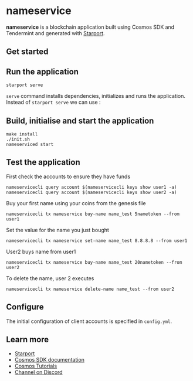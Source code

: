 # nameservice

**nameservice** is a blockchain application built using Cosmos SDK and Tendermint and generated with [Starport](https://github.com/tendermint/starport).

## Get started

## Run the application
```
starport serve
```
`serve` command installs dependencies, initializes and runs the application.
Instead of  `starport serve` we can use :

## Build, initialise and start the application

    make install
    ./init.sh
    nameserviced start

## Test the application 
 First check the accounts to ensure they have funds 
 
    nameservicecli query account $(nameservicecli keys show user1 -a)
    nameservicecli query account $(nameservicecli keys show user2 -a)

 Buy your first name using your coins from the genesis file

    nameservicecli tx nameservice buy-name name_test 5nametoken --from user1

 Set the value for the name you just bought

    nameservicecli tx nameservice set-name name_test 8.8.8.8 --from user1
    
 User2 buys name from user1

    nameservicecli tx nameservice buy-name name_test 20nametoken --from user2   
    
 To delete the name, user 2 executes 
 
    nameservicecli tx nameservice delete-name name_test --from user2
  ## Configure

The initial configuration of client accounts is specified in `config.yml`.


## Learn more

- [Starport](https://github.com/tendermint/starport)
- [Cosmos SDK documentation](https://docs.cosmos.network)
- [Cosmos Tutorials](https://tutorials.cosmos.network)
- [Channel on Discord](https://discord.gg/W8trcGV)
